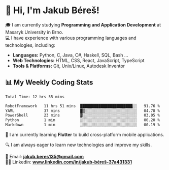 # 👋 Hi, I'm Jakub Béreš!

🎓 I am currently studying **Programming and Application Development** at Masaryk University in Brno.  
💻 I have experience with various programming languages and technologies, including:  
   - **Languages:** Python, C, Java, C#, Haskell, SQL, Bash ...  
   - **Web Technologies:** HTML, CSS, React, JavaScript, TypeScript  
   - **Tools & Platforms:** Git, Unix/Linux, Autodesk Inventor

## 📊 My Weekly Coding Stats
<!--START_SECTION:waka-->

```txt
Total Time: 12 hrs 55 mins

RobotFramework   11 hrs 51 mins  ███████████████████████░░   91.76 %
YAML             37 mins         █▒░░░░░░░░░░░░░░░░░░░░░░░   04.78 %
PowerShell       23 mins         ▓░░░░░░░░░░░░░░░░░░░░░░░░   03.05 %
Python           1 min           ░░░░░░░░░░░░░░░░░░░░░░░░░   00.20 %
Markdown         1 min           ░░░░░░░░░░░░░░░░░░░░░░░░░   00.19 %
```

<!--END_SECTION:waka-->

🚀 I am currently learning **Flutter** to build cross-platform mobile applications.  

🔍 I am always eager to learn new technologies and improve my skills.  

📩 Email:        **jakub.beres135@gmail.com**  
🧑‍💻 Linkedin:     **www.linkedin.com/in/jakub-béreš-37a431331**


